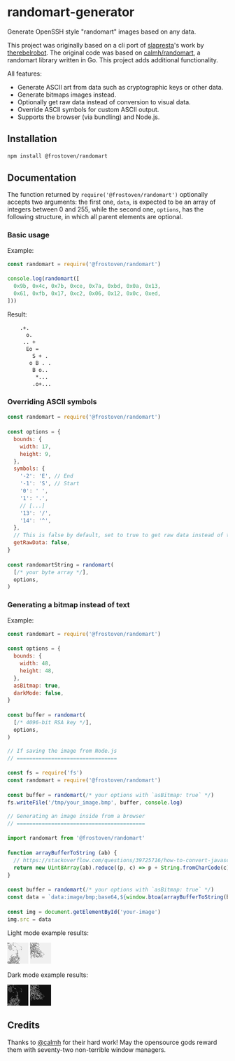 # randomart-generator

Generate OpenSSH style "randomart" images based on any data.

This project was originally based on a cli port of
[slapresta](https://github.com/slapresta/randomart)'s work
by [therebelrobot](https://github.com/therebelrobot/randomart).
The original code was based on
[calmh/randomart](https://github.com/calmh/randomart),
a randomart library written in Go.
This project adds additional functionality.

All features:
* Generate ASCII art from data such as cryptographic keys or other data.
* Generate bitmaps images instead.
* Optionally get raw data instead of conversion to visual data.
* Override ASCII symbols for custom ASCII output.
* Supports the browser (via bundling) and Node.js.

## Installation

```bash
npm install @frostoven/randomart
```

## Documentation

The function returned by `require('@frostoven/randomart')` optionally accepts
two arguments: the first one, `data`, is expected to be an array of integers
between 0 and 255, while the second one, `options`, has the following
structure, in which all parent elements are optional.

### Basic usage

Example:
```javascript
const randomart = require('@frostoven/randomart')

console.log(randomart([
  0x9b, 0x4c, 0x7b, 0xce, 0x7a, 0xbd, 0x0a, 0x13,
  0x61, 0xfb, 0x17, 0xc2, 0x06, 0x12, 0x0c, 0xed,
]))
```

Result:
```
    .+.
      o.
     .. +
      Eo =
        S + .
       o B . .
        B o..
         *...
        .o+...
```

### Overriding ASCII symbols

```javascript
const randomart = require('@frostoven/randomart')

const options = {
  bounds: {
    width: 17,
    height: 9,
  },
  symbols: {
    '-2': 'E', // End
    '-1': 'S', // Start
    '0': ' ',
    '1': '.',
    // [...]
    '13': '/',
    '14': '^',
  },
  // This is false by default, set to true to get raw data instead of text.
  getRawData: false,
}

const randomartString = randomart(
  [/* your byte array */],
  options,
)
```

### Generating a bitmap instead of text

Example:
```javascript
const randomart = require('@frostoven/randomart')

const options = {
  bounds: {
    width: 48,
    height: 48,
  },
  asBitmap: true,
  darkMode: false,
}

const buffer = randomart(
  [/* 4096-bit RSA key */],
  options,
)
```

```javascript
// If saving the image from Node.js
// ================================

const fs = require('fs')
const randomart = require('@frostoven/randomart')

const buffer = randomart(/* your options with `asBitmap: true` */)
fs.writeFile('/tmp/your_image.bmp', buffer, console.log)
```

```javascript
// Generating an image inside from a browser
// =========================================

import randomart from '@frostoven/randomart'

function arrayBufferToString (ab) {
  // https://stackoverflow.com/questions/39725716/how-to-convert-javascript-array-to-binary-data-and-back-for-websocket
  return new Uint8Array(ab).reduce((p, c) => p + String.fromCharCode(c), '')
}

const buffer = randomart(/* your options with `asBitmap: true` */)
const data = `data:image/bmp;base64,${window.btoa(arrayBufferToString(buffer))}`

const img = document.getElementById('your-image')
img.src = data

```

Light mode example results:

<img alt="example" height="48" src="example1a.bmp" width="48"/>
<img alt="example" height="48" src="example2a.bmp" width="48"/>

Dark mode example results:

<img alt="example" height="48" src="example1b.bmp" width="48"/>
<img alt="example" height="48" src="example2b.bmp" width="48"/>

## Credits

Thanks to [@calmh](https://github.com/calmh/randomart) for their hard work! May
the opensource gods reward them with seventy-two non-terrible window managers.
